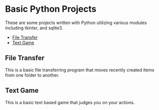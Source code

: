 # Basic Python Projects

These are some projects written with Python utilizing various modules including tkinter, and sqlite3.

- [File Transfer](File_Transfer/file_transfer.py)
- [Text Game](Game/text_game.py)

## File Transfer

This is a basic file transferring program that moves recently created items from one folder to another.

## Text Game 

This is a basic text based game that judges you on your actions.
